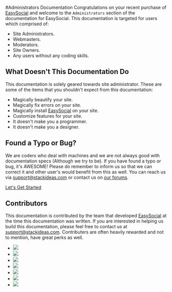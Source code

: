 #Administrators Documentation
Congratulations on your recent purchase of [EasySocial](http://stackideas.com/easysocial) and welcome to the `Administrators` section of the documentation for EasySocial. This documentation is targeted for users which comprised of:

* Site Administrators.
* Webmasters.
* Moderators.
* Site Owners.
* Any users without any coding skills.

## What Doesn't This Documentation Do
This documentation is solely geared towards site administrator. These are some of the items that you shouldn't expect from this documentation:

* Magically beautify your site.
* Magically fix errors on your site.
* Magically install [EasySocial](http://stackideas.com/easysocial) on your site.
* Customize features for your site.
* It doesn't make you a programmer.
* It doesn't make you a designer.

## Found a Typo or Bug?
We are coders who deal with machines and we are not always good with documentation specs (Although we try to be). If you have found a typo or bug, it's AWESOME! Please do remember to inform us so that we can correct it and other user's would benefit from this as well. You can reach us via <support@stackideas.com> or contact us on [our forums](http://stackideas.com/forums).

<a href="/administrators/welcome/getting_started" class="mt-20 btn btn-primary btn-large">Let's Get Started <i class="icon-long-arrow-right ml-5"></i> </a>

## Contributors
This documentation is contributed by the team that developed [EasySocial](http://stackideas.com/easysocial) at the time this documentation was written. If you are interested in helping us build this documentation, please feel free to contact us at <support@stackideas.com>. Contributers are often heavily rewarded and not to mention, have great perks as well.

<ul class="authors">
	<li>
		<img src="http://cdn.stackideas.com/templates/next/assets/images/team/sam-teh.jpg.pagespeed.ce.1lyPM8YQkF.jpg" class="img-circle" />
	</li>
	<li>
		<img src="http://cdn.stackideas.com/templates/next/assets/images/team/jason-rey.jpg.pagespeed.ce.-Vyy08SbTK.jpg" class="img-circle" />
	</li>
	<li>
		<img src="http://cdn.stackideas.com/templates/next/assets/images/team/mark-lee.jpg.pagespeed.ce.Qk3j2QgOJM.jpg" class="img-circle" />
	</li>
	<li>
		<img src="http://cdn.stackideas.com/templates/next/assets/images/team/adelene-teh.jpg.pagespeed.ce.T-RXDXdSOw.jpg" class="img-circle" />
	</li>
	<li>
		<img src="http://cdn.stackideas.com/templates/next/assets/images/team/nik-faris.jpg.pagespeed.ce.xEXgokBFAV.jpg" class="img-circle" />
	</li>
	<li>
		<img src="http://cdn.stackideas.com/templates/next/assets/images/team/apson-chom.jpg.pagespeed.ce.qLZx7l2djK.jpg" class="img-circle" />
	</li>
	<li>
		<img src="http://cdn.stackideas.com/templates/next/assets/images/team/andrew-rogers.jpg.pagespeed.ce.3vLwpoQg6b.jpg" class="img-circle" />
	</li>
</ul>